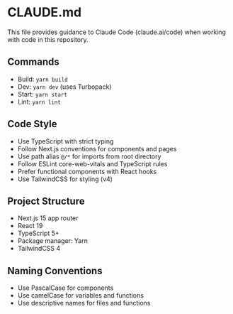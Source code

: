 # CLAUDE.md

This file provides guidance to Claude Code (claude.ai/code) when working with code in this repository.

## Commands
- Build: `yarn build`
- Dev: `yarn dev` (uses Turbopack)
- Start: `yarn start`
- Lint: `yarn lint`

## Code Style
- Use TypeScript with strict typing
- Follow Next.js conventions for components and pages
- Use path alias `@/*` for imports from root directory
- Follow ESLint core-web-vitals and TypeScript rules
- Prefer functional components with React hooks
- Use TailwindCSS for styling (v4)

## Project Structure
- Next.js 15 app router
- React 19
- TypeScript 5+
- Package manager: Yarn
- TailwindCSS 4

## Naming Conventions
- Use PascalCase for components
- Use camelCase for variables and functions
- Use descriptive names for files and functions